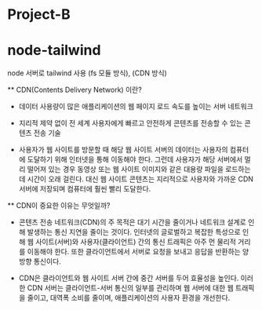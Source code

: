 # Project-B
# node-tailwind

node 서버로 tailwind 사용 (fs 모듈 방식), (CDN 방식)


** CDN(Contents Delivery Network) 이란?

- 데이터 사용량이 많은 애플리케이션의 웹 페이지 로드 속도를 높이는 서버 네트워크

- 지리적 제약 없이 전 세계 사용자에게 빠르고 안전하게 콘텐츠를 전송할 수 있는 콘텐츠 전송 기술

- 사용자가 웹 사이트를 방문할 때 해당 웹 사이트 서버의 데이터는 사용자의 컴퓨터에 도달하기 위해 인터넷을 통해 이동해야 한다. 그런데 사용자가 해당 서버에서 멀리 떨어져 있는 경우 동영상 또는 웹 사이트 이미지와 같은 대용량 파일을 로드하는 데 시간이 오래 걸린다. 대신 웹 사이트 콘텐츠는 지리적으로 사용자와 가까운 CDN 서버에 저장되며 컴퓨터에 훨씬 빨리 도달한다.

** CDN이 중요한 이유는 무엇일까?

- 콘텐츠 전송 네트워크(CDN)의 주 목적은 대기 시간을 줄이거나 네트워크 설계로 인해 발생하는 통신 지연을 줄이는 것이다. 인터넷의 글로벌하고 복잡한 특성으로 인해 웹 사이트(서버)와 사용자(클라이언트) 간의 통신 트래픽은 아주 먼 물리적 거리를 이동해야 한다. 또한 클라이언트에서 서버로 요청을 보내고 응답을 반환하는 양방향 통신이다.

- CDN은 클라이언트와 웹 사이트 서버 간에 중간 서버를 두어 효율성을 높인다. 이러한 CDN 서버는 클라이언트-서버 통신의 일부를 관리하며 웹 서버에 대한 웹 트래픽을 줄이고, 대역폭 소비를 줄이며, 애플리케이션의 사용자 환경을 개선한다.


